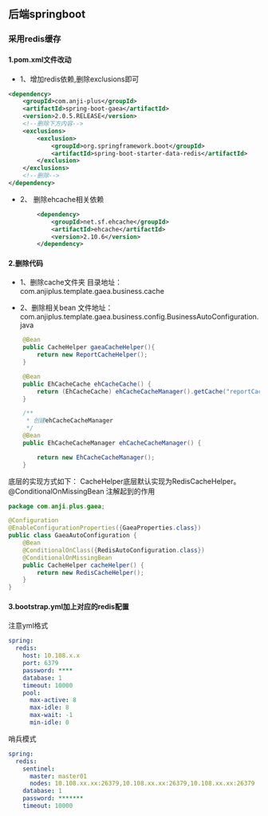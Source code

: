 ## 后端springboot

### 采用redis缓存

#### 1.pom.xml文件改动
- 1、增加redis依赖,删除exclusions即可
```xml
<dependency>
    <groupId>com.anji-plus</groupId>
    <artifactId>spring-boot-gaea</artifactId>
    <version>2.0.5.RELEASE</version>
    <!--删除下方内容-->
    <exclusions>
        <exclusion>
            <groupId>org.springframework.boot</groupId>
            <artifactId>spring-boot-starter-data-redis</artifactId>
        </exclusion>
    </exclusions>
    <!--删除-->
</dependency>
```

- 2、 删除ehcache相关依赖
```xml
        <dependency>
            <groupId>net.sf.ehcache</groupId>
            <artifactId>ehcache</artifactId>
            <version>2.10.6</version>
        </dependency>
```


#### 2.删除代码
- 1、删除cache文件夹 
目录地址：com.anjiplus.template.gaea.business.cache

- 2、删除相关bean
文件地址：com.anjiplus.template.gaea.business.config.BusinessAutoConfiguration.java
```java
    @Bean
    public CacheHelper gaeaCacheHelper(){
        return new ReportCacheHelper();
    }

    @Bean
    public EhCacheCache ehCacheCache() {
        return (EhCacheCache) ehCacheCacheManager().getCache("reportCache");
    }

    /**
     * 创建ehCacheCacheManager
     */
    @Bean
    public EhCacheCacheManager ehCacheCacheManager() {

        return new EhCacheCacheManager();
    }
```

底层的实现方式如下：
CacheHelper底层默认实现为RedisCacheHelper。
@ConditionalOnMissingBean 注解起到的作用
```java
package com.anji.plus.gaea;

@Configuration
@EnableConfigurationProperties({GaeaProperties.class})
public class GaeaAutoConfiguration {
    @Bean
    @ConditionalOnClass({RedisAutoConfiguration.class})
    @ConditionalOnMissingBean
    public CacheHelper cacheHelper() {
        return new RedisCacheHelper();
    }
}
```

#### 3.bootstrap.yml加上对应的redis配置
注意yml格式
```yaml
spring:
  redis:
    host: 10.108.x.x
    port: 6379
    password: ****
    database: 1
    timeout: 10000
    pool:
      max-active: 8
      max-idle: 8
      max-wait: -1
      min-idle: 0

```
哨兵模式
```yaml
spring:
  redis:
    sentinel:
      master: master01
      nodes: 10.108.xx.xx:26379,10.108.xx.xx:26379,10.108.xx.xx:26379
    database: 1
    password: *******
    timeout: 10000
```
